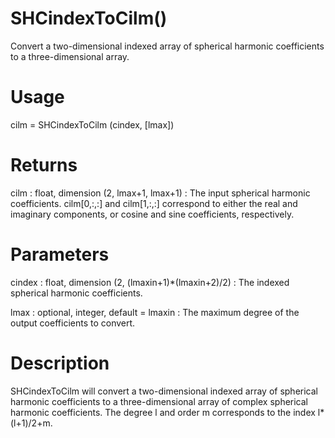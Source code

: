 # SHCindexToCilm()

Convert a two-dimensional indexed array of spherical harmonic coefficients to a three-dimensional array.

# Usage

cilm = SHCindexToCilm (cindex, [lmax])

# Returns

cilm : float, dimension (2, lmax+1, lmax+1)
:   The input spherical harmonic coefficients. cilm[0,:,:] and cilm[1,:,:] correspond to either the real and imaginary components, or cosine and sine coefficients, respectively.

# Parameters

cindex : float, dimension (2, (lmaxin+1)\*(lmaxin+2)/2)
:   The indexed spherical harmonic coefficients.

lmax : optional, integer, default = lmaxin
:   The maximum degree of the output coefficients to convert.

# Description

SHCindexToCilm will convert a two-dimensional indexed array of spherical harmonic coefficients to a three-dimensional array of complex spherical harmonic coefficients.  The degree l and order m corresponds to the index l*(l+1)/2+m.
